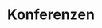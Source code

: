 ---
layout: pages/convention-list
title: Konferenzen
list:
- pageId: konference/dissimilarities
- pageId: konference/hejdankiada
- pageId: konference/chvatikiada
- pageId: konference/nietzsche
- pageId: konference/krolop
- pageId: konference/milost
- pageId: konference/kafka
- pageId: konference/franzk
---
